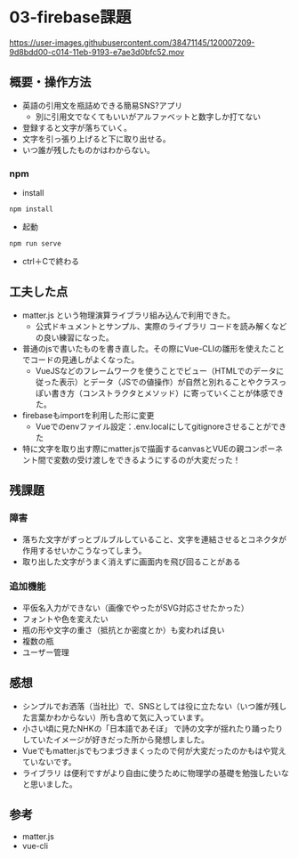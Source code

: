 
# 03-firebase課題

https://user-images.githubusercontent.com/38471145/120007209-9d8bdd00-c014-11eb-9193-e7ae3d0bfc52.mov


## 概要・操作方法
 - 英語の引用文を瓶詰めできる簡易SNS?アプリ
     - 別に引用文でなくてもいいがアルファベットと数字しか打てない
 - 登録すると文字が落ちていく。
 - 文字を引っ張り上げると下に取り出せる。
 - いつ誰が残したものかはわからない。
### npm
- install
```
npm install
```
- 起動
```
npm run serve
```
-  ctrl＋Cで終わる
## 工夫した点
 - matter.js という物理演算ライブラリ組み込んで利用できた。
   - 公式ドキュメントとサンプル、実際のライブラリ コードを読み解くなどの良い練習になった。
 - 普通のjsで書いたものを書き直した。その際にVue-CLIの雛形を使えたことでコードの見通しがよくなった。
    - VueJSなどのフレームワークを使うことでビュー（HTMLでのデータに従った表示）とデータ（JSでの値操作）が自然と別れることやクラスっぽい書き方（コンストラクタとメソッド）に寄っていくことが体感できた。
 - firebaseもimportを利用した形に変更
     - Vueでのenvファイル設定：.env.localにしてgitignoreさせることができた 
 - 特に文字を取り出す際にmatter.jsで描画するcanvasとVUEの親コンポーネント間で変数の受け渡しをできるようにするのが大変だった！  
## 残課題
### 障害
 - 落ちた文字がずっとブルブルしていること、文字を連結させるとコネクタが作用するせいかこうなってしまう。
 - 取り出した文字がうまく消えずに画面内を飛び回ることがある
### 追加機能
- 平仮名入力ができない（画像でやったがSVG対応させたかった）
 - フォントや色を変えたい
 - 瓶の形や文字の重さ（抵抗とか密度とか）も変われば良い 
 - 複数の瓶
 - ユーザー管理  
## 感想
 - シンプルでお洒落（当社比）で、SNSとしては役に立たない（いつ誰が残した言葉かわからない）所も含めて気に入っています。
 - 小さい頃に見たNHKの「日本語であそぼ」 で詩の文字が揺れたり踊ったりしていたイメージが好きだった所から発想しました。
 - Vueでもmatter.jsでもつまづきまくったので何が大変だったのかもはや覚えていないです。
 - ライブラリ は便利ですがより自由に使うために物理学の基礎を勉強したいなと思いました。 
## 参考
- matter.js
- vue-cli

